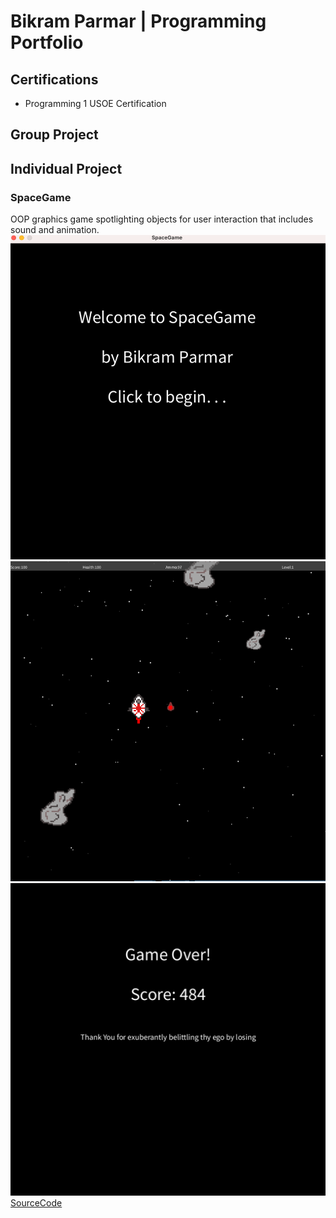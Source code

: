 # Bikram Parmar | Programming Portfolio

## Certifications
* Programming 1 USOE Certification

## Group Project 

## Individual Project

### SpaceGame
OOP graphics game spotlighting objects for user interaction that includes sound and animation.
![Spacegame Menu](https://github.com/myschoolac/programmingportfolio2.0/blob/main/images/sg1start.png?raw=true)
![Spacegame Gameplay](https://github.com/myschoolac/programmingportfolio2.0/blob/main/images/sg2.png?raw=true)
![Spacegame GameOver](https://github.com/myschoolac/programmingportfolio2.0/blob/main/images/sg3.png?raw=true)
[SourceCode](https://github.com/myschoolac/programmingportfolio2.0/blob/main/src/SpaceGame%202%203%202.zip)
